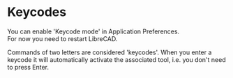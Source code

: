 # Keycodes

You can enable 'Keycode mode' in Application Preferences.  
For now you need to restart LibreCAD.

Commands of two letters are considered 'keycodes'.
When you enter a keycode it will automatically activate
the associated tool, i.e. you don't need to press Enter.
